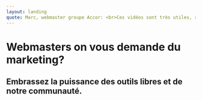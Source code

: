 ```yaml
---
layout: landing
quote: Marc, webmaster groupe Accor: <br>Ces vidéos sont très utiles, retour sur investissement immédiat! Les membres de la communauté Silex sont très serviables, ils donnent leur savoir avec plaisir et vendent leurs services avec passion.
---
```

# Webmasters on vous demande du marketing?
## Embrassez la puissance des outils libres et de notre communauté.
